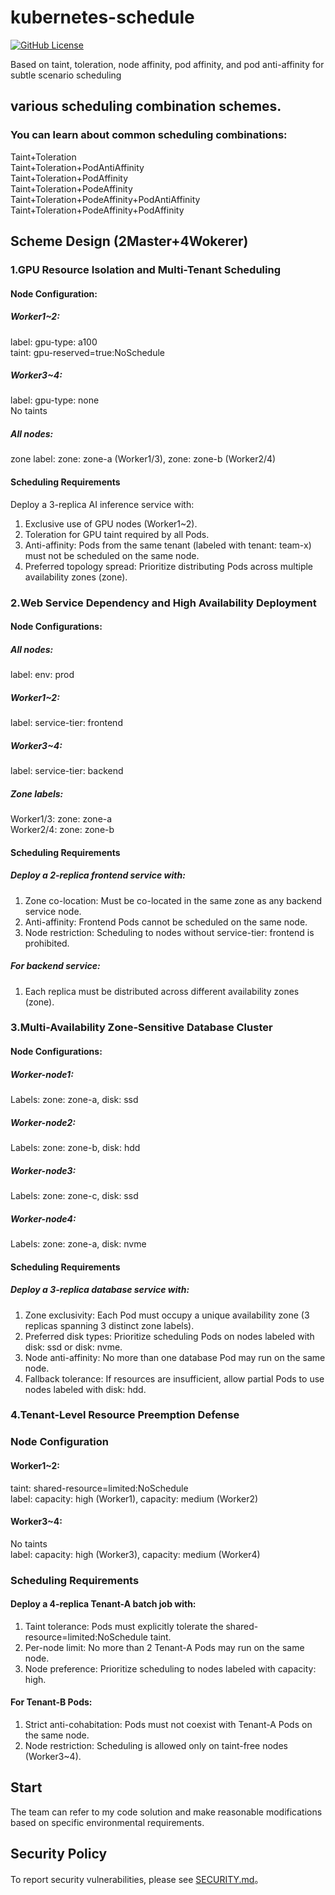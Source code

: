 # kubernetes-schedule
[![GitHub License](https://img.shields.io/badge/License-Apache%202.0-blue.svg)](https://www.apache.org/licenses/LICENSE-2.0)

Based on taint, toleration, node affinity, pod affinity, and pod anti-affinity for subtle scenario scheduling

## various scheduling combination schemes.
### You can learn about common scheduling combinations:
  Taint+Toleration  
  Taint+Toleration+PodAntiAffinity  
  Taint+Toleration+PodAffinity  
  Taint+Toleration+PodeAffinity  
  Taint+Toleration+PodeAffinity+PodAntiAffinity  
  Taint+Toleration+PodeAffinity+PodAffinity

## Scheme Design (2Master+4Wokerer)
### 1.GPU Resource Isolation and Multi-Tenant Scheduling
#### Node Configuration:
##### Worker1~2:
  label:  gpu-type: a100  
  taint:  gpu-reserved=true:NoSchedule
##### Worker3~4:
  label:  gpu-type: none  
  No taints
##### All nodes:
  zone label:  zone: zone-a (Worker1/3), zone: zone-b (Worker2/4)
#### Scheduling Requirements
  Deploy a 3-replica AI inference service with:
  1. Exclusive use of GPU nodes (Worker1~2).  
  2. Toleration for GPU taint required by all Pods.  
  3. Anti-affinity: Pods from the same tenant (labeled with tenant: team-x) must not be scheduled on the same node.  
  4. Preferred topology spread: Prioritize distributing Pods across multiple availability zones (zone).
### 2.Web Service Dependency and High Availability Deployment
#### Node Configurations:
##### All nodes:
  label:  env: prod
##### Worker1~2:
  label:  service-tier: frontend
##### Worker3~4:
  label:  service-tier: backend
##### Zone labels:
  Worker1/3: zone: zone-a  
  Worker2/4: zone: zone-b
#### Scheduling Requirements
##### Deploy a 2-replica frontend service with:
  1. Zone co-location: Must be co-located in the same zone as any backend service node.  
  2. Anti-affinity: Frontend Pods cannot be scheduled on the same node.  
  3. Node restriction: Scheduling to nodes without service-tier: frontend is prohibited.
##### For backend service:
  1. Each replica must be distributed across different availability zones (zone).

### 3.Multi-Availability Zone-Sensitive Database Cluster
#### Node Configurations:
##### Worker-node1:
  Labels: zone: zone-a, disk: ssd  
##### Worker-node2:
  Labels: zone: zone-b, disk: hdd  
##### Worker-node3:
  Labels: zone: zone-c, disk: ssd  
##### Worker-node4:
  Labels: zone: zone-a, disk: nvme
#### Scheduling Requirements
##### Deploy a 3-replica database service with:
  1. Zone exclusivity: Each Pod must occupy a unique availability zone (3 replicas spanning 3 distinct zone labels).  
  2. Preferred disk types: Prioritize scheduling Pods on nodes labeled with disk: ssd or disk: nvme.  
  3. Node anti-affinity: No more than one database Pod may run on the same node.  
  4. Fallback tolerance: If resources are insufficient, allow partial Pods to use nodes labeled with disk: hdd.

### 4.Tenant-Level Resource Preemption Defense
### Node Configuration
#### Worker1~2:
  taint:  shared-resource=limited:NoSchedule  
  label:  capacity: high (Worker1), capacity: medium (Worker2)
#### Worker3~4:
  No taints  
  label:  capacity: high (Worker3), capacity: medium (Worker4)
### Scheduling Requirements
#### Deploy a 4-replica Tenant-A batch job with:
  1. Taint tolerance: Pods must explicitly tolerate the shared-resource=limited:NoSchedule taint.  
  2. Per-node limit: No more than 2 Tenant-A Pods may run on the same node.  
  3. Node preference: Prioritize scheduling to nodes labeled with capacity: high.
#### For Tenant-B Pods:  
  1. Strict anti-cohabitation: Pods must not coexist with Tenant-A Pods on the same node.  
  2. Node restriction: Scheduling is allowed only on taint-free nodes (Worker3~4).

## Start
The team can refer to my code solution and make reasonable modifications based on specific environmental requirements.

## Security Policy
To report security vulnerabilities, please see [SECURITY.md](SECURITY.md)。
